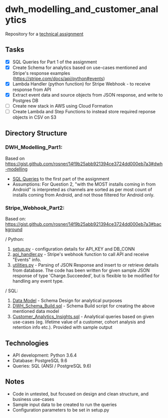 # dwh_modelling_and_customer_analytics
Repository for a [technical assignment](https://gist.github.com/rosner/14f9b25abb921394ce3724dd000eb7a3)
 
## Tasks
- [x] SQL Queries for Part 1 of the assignment 
- [x] Create Schema for analytics based on use-cases mentioned and Stripe's response examples (https://stripe.com/docs/api/python#events) 
- [x] Lambda Handler (python function) for Stripe Webhook - to receive response from API 
- [x] Extract event data and source objects from JSON response, and write to Postgres DB 
- [ ] Create new stack in AWS using Cloud Formation 
- [ ] Create Lambda and Step Functions to instead store required reponse objects in CSV on S3 

## Directory Structure

### DWH_Modelling_Part1: 
Based on https://gist.github.com/rosner/14f9b25abb921394ce3724dd000eb7a3#dwh-modelling
* [SQL Queries](https://github.com/sejalv/dwh_modelling_and_customer_analytics/blob/master/DWH_Modelling_Part1/SQL_queries_analytics.sql) to the first part of the assignment
* Assumptions: For Question 2, "with the MOST installs coming in from Android" is interpreted as channels are sorted as per most count of installs coming from Android, and not those filtered for Android only.

### Stripe_Webhook_Part2: 
Based on: https://gist.github.com/rosner/14f9b25abb921394ce3724dd000eb7a3#background 

/ Python:
1. [setup.py](https://github.com/sejalv/dwh_modelling_and_customer_analytics/blob/master/Stripe_Webhook_Part2/Python/setup.py) - configuration details for API_KEY and DB_CONN
2. [api_handler.py](https://github.com/sejalv/dwh_modelling_and_customer_analytics/blob/master/Stripe_Webhook_Part2/Python/api_handler.py) - Stripe's webhook function to call API and receive "Events" info.
3. [utilities.py](https://github.com/sejalv/dwh_modelling_and_customer_analytics/blob/master/Stripe_Webhook_Part2/Python/utilities.py) - Parsing of JSON Response and insert to or retrieve details from database. The code has been written for given sample JSON response of type 'Charge.Succeeded', but is flexible to be modified for handling any event type. 

/ SQL:
1. [Data Model](https://github.com/sejalv/dwh_modelling_and_customer_analytics/blob/master/Stripe_Webhook_Part2/SQL/8fit%20-%20Analytics%20-%20Data%20Model.pdf) - Schema Design for analytical purposes
2. [DWH_Schema_Build.sql](https://github.com/sejalv/dwh_modelling_and_customer_analytics/blob/master/Stripe_Webhook_Part2/SQL/DWH_Schema_Build.sql) - Schema Build script for creating the above mentioned data model
3. [Customer_Analytics_Insights.sql](https://github.com/sejalv/dwh_modelling_and_customer_analytics/blob/master/Stripe_Webhook_Part2/SQL/Customer_Analytics_Insights.sql) - Analytical queries based on given use-cases (eg. lifetime value of a customer, cohort analysis and retention info etc.). Provided with sample output
 

## Technologies
* API development: Python 3.6.4
* Database: PostgreSQL 9.6
* Queries: SQL (ANSI / PostgreSQL 9.6)
 

## Notes
* Code in untested, but focused on design and clean structure, and business use-cases
* Sample input data to be created to run the queries
* Configuration parameters to be set in setup.py
